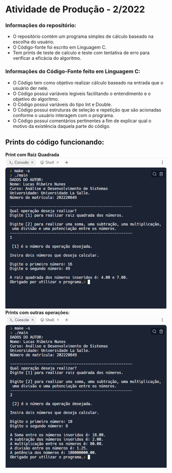 # Atividade de Produção - 2/2022
### Informações do repositório:
- O repositório contém um programa simples de cálculo baseado na escolha do usuário.
- O Código-fonte foi escrito em Linguagem C.
- Tem prints de teste de calculo e teste com tentativa de erro para verificar a eficácia do algoritmo.
### Informações do Código-Fonte feito em Linguagem C:
- O Código tem como objetivo realizar cálculo baseado na entrada que o usuário der nele.
- O Código possui variáveis legíveis facilitando o entendimento e o objetivo do algoritmo.
- O Código possui variáveis do tipo Int e Double.
- O Código possui estruturas de seleção e repetição que são acionadas conforme o usuário interagem com o programa.
- O Código possui comentários pertinentes a fim de explicar qual o motivo da existência daquela parte do código.
## Prints do código funcionando:
**Print com Raiz Quadrada**<br>
<img src="https://github.com/lukkazrx/atividadeDeProducaoAP.github.io/blob/main/print1raizquadrada.png" alt="print-raiz-quadrada">
<br>**Prints com outras operações:**<br>
<img src="https://github.com/lukkazrx/atividadeDeProducaoAP.github.io/blob/main/print2outrasoperacoes.png" alt="print-no-replit"><br>
